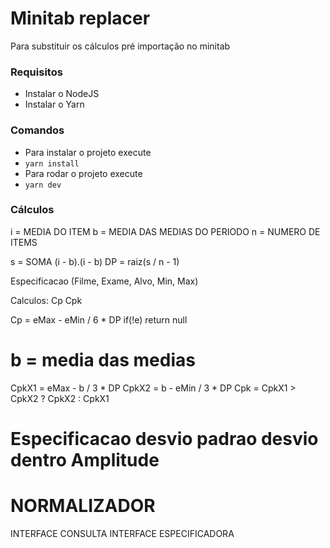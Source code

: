 # Minitab replacer
Para substituir os cálculos pré importação no minitab

### Requisitos
*  Instalar o NodeJS
*  Instalar o Yarn

### Comandos
*  Para instalar o projeto execute
*  `yarn install`
*  Para rodar o projeto execute
*  `yarn dev`

### Cálculos

i = MEDIA DO ITEM
b = MEDIA DAS MEDIAS DO PERIODO
n = NUMERO DE ITEMS

s = SOMA (i - b).(i - b)
DP = raiz(s / n - 1)

Especificacao
(Filme, Exame, Alvo, Min, Max)

Calculos: Cp Cpk

Cp = eMax - eMin / 6 * DP
if(!e) return null

# b = media das medias

CpkX1 = eMax - b / 3 * DP
CpkX2 = b - eMin / 3 * DP
Cpk = CpkX1 > CpkX2 ? CpkX2 : CpkX1

Especificacao
desvio padrao
desvio dentro
Amplitude
===
NORMALIZADOR
===
INTERFACE CONSULTA
INTERFACE ESPECIFICADORA
